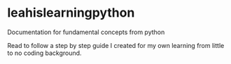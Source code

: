 # leahislearningpython
Documentation for fundamental concepts from python

Read to follow a step by step guide I created for my own learning from little to no coding background.
